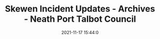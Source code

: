 ---
"title": "Skewen Incident Updates - Archives - Neath Port Talbot Council"
"date": "2021-11-17 15:44:0"
"feed_name": "GOOGLENEWSCONSTRUCTION"
"feed_website": "https://news.google.com/search?q=construction%2Bincident&hl=en-US&gl=US&ceid=US:en"
"feed_rss": "https://news.google.com/rss/search?q=construction%2Bincident&hl=en-US&gl=US&ceid=US:en"
"link": "https://www.npt.gov.uk/30549"
"source": "{'href': 'https://www.npt.gov.uk', 'title': 'Neath Port Talbot Council'}"
"file": "_posts/2021-1-1-fe6893d167f78e5aae02e4f9c8e0eebc8f8f9cdd.md"
"accident": "1"
"drilling": "0"
"dead": "0"
"injured": "0"
"arrested": "0"
"place": "unknown place"
"where": "unknown site"
"causes": "unknown"
"place_uri": "unknown place"
---